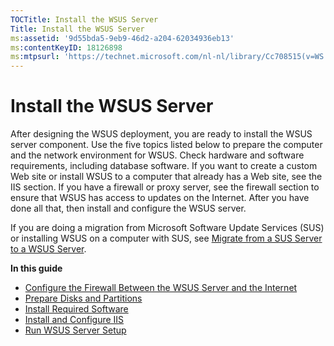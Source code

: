 ```yaml
---
TOCTitle: Install the WSUS Server
Title: Install the WSUS Server
ms:assetid: '9d55bda5-9eb9-46d2-a204-62034936eb13'
ms:contentKeyID: 18126898
ms:mtpsurl: 'https://technet.microsoft.com/nl-nl/library/Cc708515(v=WS.10)'
---
```


Install the WSUS Server
=======================

After designing the WSUS deployment, you are ready to install the WSUS server component. Use the five topics listed below to prepare the computer and the network environment for WSUS. Check hardware and software requirements, including database software. If you want to create a custom Web site or install WSUS to a computer that already has a Web site, see the IIS section. If you have a firewall or proxy server, see the firewall section to ensure that WSUS has access to updates on the Internet. After you have done all that, then install and configure the WSUS server.

If you are doing a migration from Microsoft Software Update Services (SUS) or installing WSUS on a computer with SUS, see [Migrate from a SUS Server to a WSUS Server](https://technet.microsoft.com/5017f775-c9b1-4b33-879f-a14056c6a01c).

**In this guide**

-   [Configure the Firewall Between the WSUS Server and the Internet](https://technet.microsoft.com/f5f2a998-abb8-4abc-8ceb-2f4de6891a9c)
-   [Prepare Disks and Partitions](https://technet.microsoft.com/1026b201-c4f1-4bf2-87d4-1130651b2401)
-   [Install Required Software](https://technet.microsoft.com/140e6deb-8644-4b04-8eae-57694b3006a8)
-   [Install and Configure IIS](https://technet.microsoft.com/6b2e1035-5b82-45f4-9f51-6cc0ca32fd60)
-   [Run WSUS Server Setup](https://technet.microsoft.com/63c82e0c-f8b0-451d-b32b-2275385920df)
